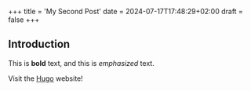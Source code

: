 +++
title = 'My Second Post'
date = 2024-07-17T17:48:29+02:00
draft = false
+++
## Introduction

This is **bold** text, and this is *emphasized* text.

Visit the [Hugo](https://gohugo.io) website!